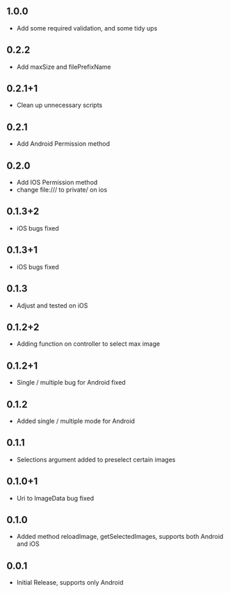 ## 1.0.0

* Add some required validation, and some tidy ups

## 0.2.2

* Add maxSize and filePrefixName

## 0.2.1+1

* Clean up unnecessary scripts

## 0.2.1

* Add Android Permission method

## 0.2.0

* Add IOS Permission method
* change file:/// to private/ on ios

## 0.1.3+2

* iOS bugs fixed

## 0.1.3+1

* iOS bugs fixed

## 0.1.3

* Adjust and tested on iOS

## 0.1.2+2

* Adding function on controller to select max image

## 0.1.2+1

* Single / multiple bug for Android fixed

## 0.1.2

* Added single / multiple mode for Android

## 0.1.1

* Selections argument added to preselect certain images

## 0.1.0+1

* Uri to ImageData bug fixed

## 0.1.0

* Added method reloadImage, getSelectedImages, supports both Android and iOS

## 0.0.1

* Initial Release, supports only Android
